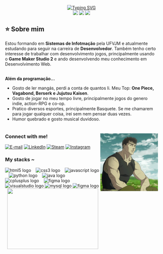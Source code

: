 <div align="center">
  <a href="https://git.io/typing-svg">
    <img src="https://readme-typing-svg.demolab.com?font=Fira+Code&pause=1000&color=A00000&random=false&width=435&lines=*++Welcome+to+my+profile!++%3AD++*" alt="Typing SVG" />
  </a> 
</div> 

  <div align="center">
  <!-- Work Links -->
  <!-- <a href="https://www.linkedin.com/in/marcos-cruz-167215259/" target="_blank"><img src="https://img.shields.io/badge/-LinkedIn-%230077B5?style=for-the-badge&logo=linkedin&logoColor=white" target="_blank"></a> -->
  <a href = "mailto:marcos.v.s.cruz10@gmail.com"><img src="https://img.shields.io/badge/Gmail-D14836?style=for-the-badge&logo=gmail&logoColor=white"></a>
  <!-- OTH Links -->
    <a href="https://open.spotify.com/user/00v7dq20u9sjfhlppavgey9bx" target="_blank"><img src="https://img.shields.io/badge/Spotify-1ED760?&style=for-the-badge&logo=spotify&logoColor=white"target="_blank"></a>
  <a href="https://steamcommunity.com/id/mascoss/" target="_blank"><img src="https://img.shields.io/badge/Steam-000000?style=for-the-badge&logo=steam&logoColor=white" target="_blank"></a>
</div>
    
## ⭐️ Sobre mim

Estou formando em <b>Sistemas de Infotmação</b> pela UFVJM e atualmente estudando para seguir na carreira de <b>Desenvolvedor</b>. Também tenho certo interesse de trabalhar com desenvolvimento jogos, principalmente usando o <b>Game Maker Studio 2</b> e ando desenvolvendo meu conhecimento em Desenvolvimento Web.
<br><br>

  <b>Além da programação...</b>

  - Gosto de ler mangás, perdi a conta de quantos li. Meu Top: <b>One Piece, Vagabond, Berserk e Jujutsu Kaisen</b>.
  - Gosto de jogar no meu tempo livre, principalmente jogos do genero indie, action-RPG e co-op.
  - Pratico diversos esportes, principalmente Basquete. Se me chamarem para jogar qualquer coisa, irei sem nem pensar duas vezes.
  - Humor quebrado e gosto musical duvidoso.
</p>

#

<img align="right" alt="" height="190px" src="./src/img/guts.gif">

<h3 align="left">Connect with me!</h3>

[![E-mail](https://img.shields.io/badge/-Email-000?style=for-the-badge&logo=microsoft-outlook&logoColor=A00000&color:FFF)](mailto:marcos.v.s.cruz10@gmail.com)
[![LinkedIn](https://img.shields.io/badge/-LinkedIn-000?style=for-the-badge&logo=linkedin&logoColor=A00000&color:FFF)](https://www.linkedin.com/in/marcosscruz/)
[![Steam](https://img.shields.io/badge/-Steam-000?style=for-the-badge&logo=steam&logoColor=A00&color:FFF)](https://steamcommunity.com/id/mascoss/)
[![Instagram](https://img.shields.io/badge/-Instagram-000?style=for-the-badge&logo=instagram&logoColor=A00&color:FFF)](https://www.instagram.com/mamarrcos/)

<h3 align="left">My stacks ~</h3>

<div align="left">
  <img src="https://cdn.jsdelivr.net/gh/devicons/devicon/icons/html5/html5-original.svg" height="25" alt="html5 logo"  />
  <img width="8" />
  <img src="https://cdn.jsdelivr.net/gh/devicons/devicon/icons/css3/css3-original.svg" height="25" alt="css3 logo"  />
  <img width="8" />
  <img src="https://cdn.jsdelivr.net/gh/devicons/devicon/icons/javascript/javascript-plain.svg" height="25" alt="javascript logo"  />
  <img width="8" />
  <img src="https://cdn.jsdelivr.net/gh/devicons/devicon@latest/icons/python/python-original.svg"" height="25" alt="python logo"  />
  <img width="8" />
  <img src="https://cdn.jsdelivr.net/gh/devicons/devicon/icons/java/java-original.svg" height="25" alt="java logo"  />
  <img width="8" />
  <img src="https://cdn.jsdelivr.net/gh/devicons/devicon@latest/icons/cplusplus/cplusplus-original.svg" height="25" alt="cplusplus logo"  />
  <img width="8" />
  <img src="https://cdn.jsdelivr.net/gh/devicons/devicon@latest/icons/figma/figma-original.svg" height="25" alt="figma logo"/>
  <img src="https://cdn.jsdelivr.net/gh/devicons/devicon@latest/icons/visualstudio/visualstudio-original.svg" height="25" alt="visualstudio logo" />
  <img src="https://cdn.jsdelivr.net/gh/devicons/devicon@latest/icons/mysql/mysql-original.svg" height="25" alt="mysql logo"/>
  <img src="https://cdn.jsdelivr.net/gh/devicons/devicon@latest/icons/postgresql/postgresql-original.svg" height="25" alt="figma logo" />
</div>


<div align="center">
  <img width="300" height="200" src="https://media.giphy.com/media/bi6RQ5x3tqoSI/giphy.gif">
</div>